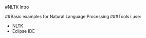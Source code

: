 #NLTK Intro

##Basic examples for Natural Language Processing
###Tools i use:
- NLTK
- Eclipse IDE


